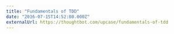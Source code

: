 ```yaml
---
title: "Fundamentals of TDD"
date: "2016-07-15T14:52:00.000Z"
externalUrl: https://thoughtbot.com/upcase/fundamentals-of-tdd
---
```


